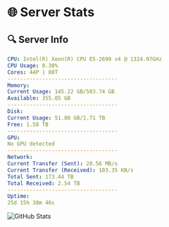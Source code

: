# 🌐 Server Stats
## 🔍 Server Info
```yaml
CPU: Intel(R) Xeon(R) CPU E5-2699 v4 @ 1324.97GHz
CPU Usage: 0.30%
Cores: 44P | 88T
-----------------------------------
Memory:
Current Usage: 145.22 GB/503.74 GB
Available: 355.05 GB
-----------------------------------
Disk:
Current Usage: 51.80 GB/1.71 TB
Free: 1.58 TB
-----------------------------------
GPU:
No GPU detected
-----------------------------------
Network:
Current Transfer (Sent): 20.56 MB/s
Current Transfer (Received): 103.35 KB/s
Total Sent: 173.44 TB
Total Received: 2.54 TB
-----------------------------------
Uptime:
25d 15h 38m 46s
```
![GitHub Stats](https://img.shields.io/badge/Updated-2025-03-05_14:22:04-blue)